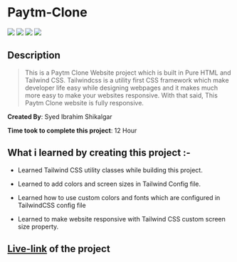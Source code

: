 # Paytm-Clone

![](https://img.shields.io/badge/-HTML-orange)
![](https://img.shields.io/badge/-TAILWIND--CSS-green)
![](https://img.shields.io/badge/-HOVER-blue)
![](https://img.shields.io/badge/-NETLIFY-yellow)

## Description

>This is a Paytm Clone Website project which is built in Pure HTML and Tailwind CSS. Tailwindcss is a utility first CSS framework which make developer life easy while designing webpages and it makes much more easy to make your websites responsive. With that said, This Paytm Clone website is fully responsive.

**Created By**: Syed Ibrahim Shikalgar

**Time took to complete this project**: 12 Hour

## What i learned by creating this project :-

- Learned Tailwind CSS utility classes while building this project.

- Learned to add colors and screen sizes in Tailwind Config file.

- Learned how to use custom colors and fonts which are configured in TailwindCSS config file

- Learned to make website responsive with Tailwind CSS custom screen size property.

## [Live-link](https://paytm-clone-using-tailwindcss.netlify.app/) of the project